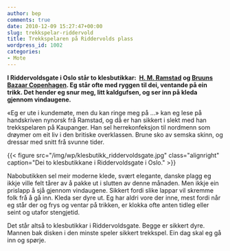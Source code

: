 ```yaml
---
author: bep
comments: true
date: 2010-12-09 15:27:47+00:00
slug: trekkspelar-riddervold
title: Trekkspelaren på Riddervolds plass
wordpress_id: 1002
categories:
- Mote
---
```


**I Riddervoldsgate i Oslo står to klesbutikkar:  [H. M. Ramstad](http://www.bruunsbazaar.com/) og [Bruuns Bazaar Copenhagen](http://www.bruunsbazaar.com/). Eg står ofte med ryggen til dei, ventande på ein trikk. Det hender eg snur meg, litt kaldgufsen, og ser inn på kleda gjennom vindaugene.**

<!--more-->

«Eg er ute i kundemøte, men du kan ringe meg på …» kan eg lese på handskriven nynorsk frå Ramstad, og då er han sikkert i slekt med han trekkspelaren på Kaupanger. Han sel herrekonfeksjon til nordmenn som drøymer om eit liv i den britiske overklassen. Brune sko av semska skinn, og dressar med snitt frå svunne tider.

{{< figure src="/img/wp/klesbutikk_riddervoldsgate.jpg" class="alignright" caption="Dei to klesbutikkane i Riddervoldsgate i Oslo." >}}

Nabobutikken sel meir moderne klede, svært elegante, danske plagg eg ikkje ville felt tårer av å pakke ut i slutten av denne månaden. Men ikkje ein prislapp å sjå gjennom vindaugene. Sikkert fordi slike lappar vil skremme folk frå å gå inn. Kleda ser dyre ut. Eg har aldri vore der inne, mest fordi når eg står der og frys og ventar på trikken, er klokka ofte anten tidleg eller seint og utafor stengjetid.

Det står altså to klesbutikkar i Riddervoldsgate. Begge er sikkert dyre. Mannen bak disken i den minste speler sikkert trekkspel. Ein dag skal eg gå inn og spørje.
